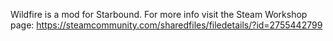 Wildfire is a mod for Starbound. For more info visit the Steam Workshop page: https://steamcommunity.com/sharedfiles/filedetails/?id=2755442799
